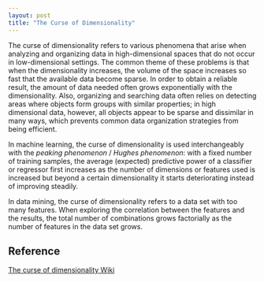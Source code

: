 ```yaml
---
layout: post
title: "The Curse of Dimensionality"
---
```


The curse of dimensionality refers to various phenomena that arise when analyzing and organizing data in high-dimensional spaces that do not occur in low-dimensional settings. The common theme of these problems is that when the dimensionality increases, the volume of the space increases so fast that the available data become sparse. In order to obtain a reliable result, the amount of data needed often grows exponentially with the dimensionality. Also, organizing and searching data often relies on detecting areas where objects form groups with similar properties; in high dimensional data, however, all objects appear to be sparse and dissimilar in many ways, which prevents common data organization strategies from being efficient.

In machine learning, the curse of dimensionality is used interchangeably with the *peaking phenomenon* / *Hughes phenomenon*: with a fixed number of training samples, the average (expected) predictive power of a classifier or regressor first increases as the number of dimensions or features used is increased but beyond a certain dimensionality it starts deteriorating instead of improving steadily.

In data mining, the curse of dimensionality refers to a data set with too many features. When exploring the correlation between the features and the results, the total number of combinations grows factorially as the number of features in the data set grows.

## Reference

[The curse of dimensionality Wiki](https://en.wikipedia.org/wiki/Curse_of_dimensionality)
